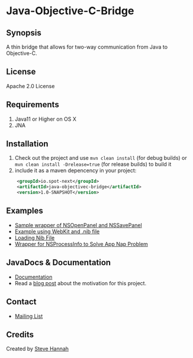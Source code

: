 # Java-Objective-C-Bridge

## Synopsis

A thin bridge that allows for two-way communication from Java to Objective-C.

## License

Apache 2.0 License

## Requirements

1. Java11 or Higher on OS X
2. JNA

## Installation

1. Check out the project and use `mvn clean install` (for debug builds) or `mvn clean install -Drelease=true` (for release builds) to build it
2. include it as a maven depencency in your project:

```xml
	<groupId>io.spot-next</groupId>
	<artifactId>java-objectivec-bridge</artifactId>
	<version>1.0-SNAPSHOT</version>
```

## Examples

* [Sample wrapper of NSOpenPanel and NSSavePanel](https://gist.github.com/shannah/65007754c2b0f8add4f7) 
* [Example using WebKit and .nib file](https://github.com/shannah/Java-Objective-C-Bridge/blob/master/java/test/ca/weblite/objc/TestWebView.java)
* [Loading Nib File](https://github.com/shannah/Java-Objective-C-Bridge/blob/master/java/test/ca/weblite/objc/LoadNibSample.java)
* [Wrapper for NSProcessInfo to Solve App Nap Problem](java/test/ca/weblite/objc/NSProcessInfoUtils.java)

## JavaDocs & Documentation

* [Documentation](http://solutions.weblite.ca/java-objective-c-bridge/docs)
* Read a [blog post](http://www.shannah.ca/blog/?p=219) about the motivation for this project.

## Contact

* [Mailing List](http://java.net/projects/java-objc-bridge/lists)

## Credits

Created by [Steve Hannah](http://sjhannah.com)





